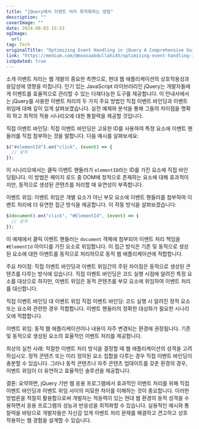 ```yaml
---
title: "jQuery에서 이벤트 처리 최적화하는 방법"
description: ""
coverImage: ""
date: 2024-08-03 15:53
ogImage:
  url:
tag: Tech
originalTitle: "Optimizing Event Handling in jQuery A Comprehensive Guide"
link: "https://medium.com/@moosaabdullahi45/optimizing-event-handling-in-jquery-a-comprehensive-guide-cd509ecea946"
isUpdated: true
---
```


소개
이벤트 처리는 웹 개발의 중요한 측면으로, 현대 웹 애플리케이션의 상호작용성과 응답성에 영향을 미칩니다. 인기 있는 JavaScript 라이브러리인 jQuery는 개발자들에게 이벤트를 효율적으로 관리할 수 있는 다재다능한 도구를 제공합니다. 이 안내서에서는 jQuery를 사용한 이벤트 처리의 두 가지 주요 방법인 직접 이벤트 바인딩과 이벤트 위임에 대해 깊이 있게 살펴보겠습니다. 실전 예제와 분석을 통해 그들의 차이점을 명확히 하고 최적의 적용 시나리오에 대한 통찰력을 제공할 것입니다.

직접 이벤트 바인딩: 직접 이벤트 바인딩은 고유한 ID를 사용하여 특정 요소에 이벤트 핸들러를 직접 첨부하는 것을 말합니다. 다음 예시를 살펴보세요:

```js
$("#elementId").on("click", (event) => {
  // 로직
});
```

이 시나리오에서는 클릭 이벤트 핸들러가 `elementID`라는 ID를 가진 요소에 직접 바인딩됩니다. 이 방법은 페이지 로드 중 DOM에 정적으로 존재하는 요소에 대해 효과적이지만, 동적으로 생성된 콘텐츠를 처리할 때 유연성이 부족합니다.

<!-- seedividend - 사각형 -->

<ins class="adsbygoogle"
     style="display:block"
     data-ad-client="ca-pub-4877378276818686"
     data-ad-slot="1898504329"
     data-ad-format="auto"
     data-full-width-responsive="true"></ins>

<script>
     (adsbygoogle = window.adsbygoogle || []).push({});
</script>

이벤트 위임: 이벤트 위임은 개별 요소가 아닌 부모 요소에 이벤트 핸들러를 첨부하여 이벤트 처리에 더 유연한 접근 방식을 제공합니다. 이 작동 방식을 살펴보겠습니다:

```js
$(document).on("click", "#ElementId", (event) => {
  // 로직
});
```

이 예제에서 클릭 이벤트 핸들러는 `document` 객체에 첨부되어 이벤트 처리 책임을 `#ElementId` 아이디를 가진 요소로 위임합니다. 이 접근 방식은 기존 및 동적으로 생성된 요소에 대한 이벤트를 동적으로 처리하므로 동적 웹 애플리케이션에 적합합니다.

주요 차이점: 직접 이벤트 바인딩과 이벤트 위임간의 주된 차이점은 동적으로 생성된 콘텐츠를 다루는 방식에 있습니다. 직접 이벤트 바인딩은 코드 실행 시점에 알려진 특정 요소를 대상으로 하지만, 이벤트 위임은 동적 콘텐츠를 부모 요소에 위임하여 이벤트 처리를 대신합니다.

<!-- seedividend - 사각형 -->

<ins class="adsbygoogle"
     style="display:block"
     data-ad-client="ca-pub-4877378276818686"
     data-ad-slot="1898504329"
     data-ad-format="auto"
     data-full-width-responsive="true"></ins>

<script>
     (adsbygoogle = window.adsbygoogle || []).push({});
</script>

직접 이벤트 바인딩 대 이벤트 위임
직접 이벤트 바인딩: 코드 실행 시 알려진 정적 요소 또는 요소와 관련한 경우 적합합니다. 이벤트 핸들러의 정확한 대상화가 필요한 시나리오에 적합합니다.

이벤트 위임: 동적 웹 애플리케이션이나 내용이 자주 변경되는 환경에 권장됩니다. 기존 및 동적으로 생성된 요소의 효율적인 이벤트 처리를 제공합니다.

최상의 실천 사례: 적절한 이벤트 처리 방식을 결정할 때 웹 애플리케이션의 성격을 고려하십시오. 정적 콘텐츠 또는 미리 정의된 요소 집합을 다루는 경우 직접 이벤트 바인딩이 충분할 수 있습니다. 그러나 동적 콘텐츠나 자주 콘텐츠 업데이트를 갖춘 환경의 경우, 이벤트 위임이 더 유연하고 효율적인 솔루션을 제공합니다.

결론: 요약하면, jQuery 기반 웹 응용 프로그램에서 효과적인 이벤트 처리를 위해 직접 이벤트 바인딩과 이벤트 위임 사이의 미묘한 차이를 이해하는 것이 중요합니다. 이러한 방법론을 적절히 활용함으로써 개발자는 적응력이 있는 현대 웹 환경의 동적 성격을 수용하면서 응용 프로그램의 성능과 반응성을 최적화할 수 있습니다. 실용적인 예시와 통찰력을 바탕으로 개발자들은 자신감 있게 이벤트 처리 문제를 해결하고 견고하고 상호 작용하는 웹 경험을 설계할 수 있습니다.
